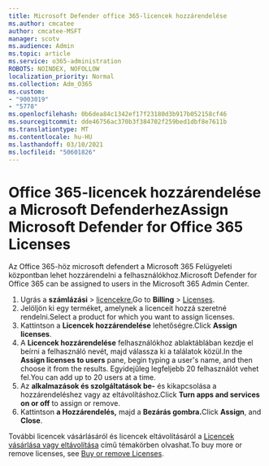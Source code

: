 ```yaml
---
title: Microsoft Defender office 365-licencek hozzárendelése
ms.author: cmcatee
author: cmcatee-MSFT
manager: scotv
ms.audience: Admin
ms.topic: article
ms.service: o365-administration
ROBOTS: NOINDEX, NOFOLLOW
localization_priority: Normal
ms.collection: Adm_O365
ms.custom:
- "9003019"
- "5778"
ms.openlocfilehash: 0b6dea84c1342ef17f23180d3b917b052158cf46
ms.sourcegitcommit: dde46756ac370b3f384702f259bed1dbf8e7611b
ms.translationtype: MT
ms.contentlocale: hu-HU
ms.lasthandoff: 03/10/2021
ms.locfileid: "50601826"
---
```

# <a name="assign-microsoft-defender-for-office-365-licenses"></a><span data-ttu-id="d34a9-102">Office 365-licencek hozzárendelése a Microsoft Defenderhez</span><span class="sxs-lookup"><span data-stu-id="d34a9-102">Assign Microsoft Defender for Office 365 Licenses</span></span>

<span data-ttu-id="d34a9-103">Az Office 365-höz microsoft defendert a Microsoft 365 Felügyeleti központban lehet hozzárendelni a felhasználókhoz.</span><span class="sxs-lookup"><span data-stu-id="d34a9-103">Microsoft Defender for Office 365 can be assigned to users in the Microsoft 365 Admin Center.</span></span>

1. <span data-ttu-id="d34a9-104">Ugrás a **számlázási**  >  [licencekre.](https://go.microsoft.com/fwlink/p/?linkid=842264)</span><span class="sxs-lookup"><span data-stu-id="d34a9-104">Go to **Billing** > [Licenses](https://go.microsoft.com/fwlink/p/?linkid=842264).</span></span>
2. <span data-ttu-id="d34a9-105">Jelöljön ki egy terméket, amelynek a licenceit hozzá szeretné rendelni.</span><span class="sxs-lookup"><span data-stu-id="d34a9-105">Select a product for which you want to assign licenses.</span></span>
3. <span data-ttu-id="d34a9-106">Kattintson a **Licencek hozzárendelése** lehetőségre.</span><span class="sxs-lookup"><span data-stu-id="d34a9-106">Click **Assign licenses**.</span></span>
4. <span data-ttu-id="d34a9-107">A **Licencek hozzárendelése**  felhasználókhoz ablaktáblában kezdje el beírni a felhasználó nevét, majd válassza ki a találatok közül.</span><span class="sxs-lookup"><span data-stu-id="d34a9-107">In the **Assign licenses to users**  pane, begin typing a user's name, and then choose it from the results.</span></span> <span data-ttu-id="d34a9-108">Egyidejűleg legfeljebb 20 felhasználót vehet fel.</span><span class="sxs-lookup"><span data-stu-id="d34a9-108">You can add up to 20 users at a time.</span></span>
5. <span data-ttu-id="d34a9-109">Az **alkalmazások és szolgáltatások be-**  és kikapcsolása a hozzárendeléshez vagy az eltávolításhoz.</span><span class="sxs-lookup"><span data-stu-id="d34a9-109">Click **Turn apps and services on or off**  to assign or remove.</span></span>
6. <span data-ttu-id="d34a9-110">Kattintson **a Hozzárendelés,** majd a **Bezárás gombra.**</span><span class="sxs-lookup"><span data-stu-id="d34a9-110">Click **Assign**, and  **Close**.</span></span>

<span data-ttu-id="d34a9-111">További licencek vásárlásáról és licencek eltávolításáról a [Licencek vásárlása vagy eltávolítása](https://docs.microsoft.com/microsoft-365/commerce/licenses/buy-licenses#buy-or-remove-licenses-for-your-business-subscription) című témakörben olvashat.</span><span class="sxs-lookup"><span data-stu-id="d34a9-111">To buy more or remove licenses, see [Buy or remove Licenses](https://docs.microsoft.com/microsoft-365/commerce/licenses/buy-licenses#buy-or-remove-licenses-for-your-business-subscription).</span></span>